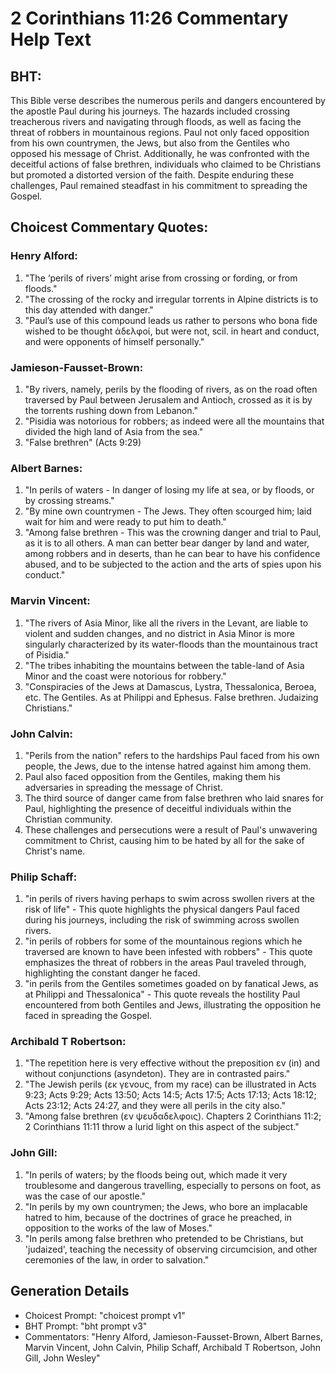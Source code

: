 # 2 Corinthians 11:26 Commentary Help Text

## BHT:
This Bible verse describes the numerous perils and dangers encountered by the apostle Paul during his journeys. The hazards included crossing treacherous rivers and navigating through floods, as well as facing the threat of robbers in mountainous regions. Paul not only faced opposition from his own countrymen, the Jews, but also from the Gentiles who opposed his message of Christ. Additionally, he was confronted with the deceitful actions of false brethren, individuals who claimed to be Christians but promoted a distorted version of the faith. Despite enduring these challenges, Paul remained steadfast in his commitment to spreading the Gospel.

## Choicest Commentary Quotes:
### Henry Alford:
1. "The ‘perils of rivers’ might arise from crossing or fording, or from floods."
2. "The crossing of the rocky and irregular torrents in Alpine districts is to this day attended with danger."
3. "Paul’s use of this compound leads us rather to persons who bona fide wished to be thought ἀδελφοί, but were not, scil. in heart and conduct, and were opponents of himself personally."

### Jamieson-Fausset-Brown:
1. "By rivers, namely, perils by the flooding of rivers, as on the road often traversed by Paul between Jerusalem and Antioch, crossed as it is by the torrents rushing down from Lebanon." 
2. "Pisidia was notorious for robbers; as indeed were all the mountains that divided the high land of Asia from the sea." 
3. "False brethren" (Acts 9:29)

### Albert Barnes:
1. "In perils of waters - In danger of losing my life at sea, or by floods, or by crossing streams."
2. "By mine own countrymen - The Jews. They often scourged him; laid wait for him and were ready to put him to death."
3. "Among false brethren - This was the crowning danger and trial to Paul, as it is to all others. A man can better bear danger by land and water, among robbers and in deserts, than he can bear to have his confidence abused, and to be subjected to the action and the arts of spies upon his conduct."

### Marvin Vincent:
1. "The rivers of Asia Minor, like all the rivers in the Levant, are liable to violent and sudden changes, and no district in Asia Minor is more singularly characterized by its water-floods than the mountainous tract of Pisidia." 
2. "The tribes inhabiting the mountains between the table-land of Asia Minor and the coast were notorious for robbery." 
3. "Conspiracies of the Jews at Damascus, Lystra, Thessalonica, Beroea, etc. The Gentiles. As at Philippi and Ephesus. False brethren. Judaizing Christians."

### John Calvin:
1. "Perils from the nation" refers to the hardships Paul faced from his own people, the Jews, due to the intense hatred against him among them.
2. Paul also faced opposition from the Gentiles, making them his adversaries in spreading the message of Christ.
3. The third source of danger came from false brethren who laid snares for Paul, highlighting the presence of deceitful individuals within the Christian community.
4. These challenges and persecutions were a result of Paul's unwavering commitment to Christ, causing him to be hated by all for the sake of Christ's name.

### Philip Schaff:
1. "in perils of rivers having perhaps to swim across swollen rivers at the risk of life" - This quote highlights the physical dangers Paul faced during his journeys, including the risk of swimming across swollen rivers.
2. "in perils of robbers for some of the mountainous regions which he traversed are known to have been infested with robbers" - This quote emphasizes the threat of robbers in the areas Paul traveled through, highlighting the constant danger he faced.
3. "in perils from the Gentiles sometimes goaded on by fanatical Jews, as at Philippi and Thessalonica" - This quote reveals the hostility Paul encountered from both Gentiles and Jews, illustrating the opposition he faced in spreading the Gospel.

### Archibald T Robertson:
1. "The repetition here is very effective without the preposition εν (in) and without conjunctions (asyndeton). They are in contrasted pairs."
2. "The Jewish perils (εκ γενους, from my race) can be illustrated in Acts 9:23; Acts 9:29; Acts 13:50; Acts 14:5; Acts 17:5; Acts 17:13; Acts 18:12; Acts 23:12; Acts 24:27, and they were all perils in the city also."
3. "Among false brethren (εν ψευδαδελφοις). Chapters 2 Corinthians 11:2; 2 Corinthians 11:11 throw a lurid light on this aspect of the subject."

### John Gill:
1. "In perils of waters; by the floods being out, which made it very troublesome and dangerous travelling, especially to persons on foot, as was the case of our apostle."
2. "In perils by my own countrymen; the Jews, who bore an implacable hatred to him, because of the doctrines of grace he preached, in opposition to the works of the law of Moses."
3. "In perils among false brethren who pretended to be Christians, but 'judaized', teaching the necessity of observing circumcision, and other ceremonies of the law, in order to salvation."


## Generation Details
- Choicest Prompt: "choicest prompt v1"
- BHT Prompt: "bht prompt v3"
- Commentators: "Henry Alford, Jamieson-Fausset-Brown, Albert Barnes, Marvin Vincent, John Calvin, Philip Schaff, Archibald T Robertson, John Gill, John Wesley"
